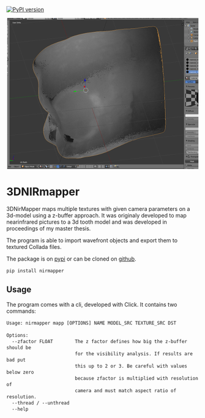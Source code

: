 [![PyPI version](https://badge.fury.io/py/nirmapper.svg)](https://badge.fury.io/py/nirmapper)

<div align="center" width="200">

[![preview](https://github.com/fechbmaster/3DNIRmapper/blob/master/nirmapper/resources/images/result.png)](#readme)

</div>

# 3DNIRmapper

3DNirMapper maps multiple textures with given camera parameters on a 3d-model using a z-buffer approach. It was originaly developed to map nearinfrared pictures to a 3d tooth model and was developed in proceedings of my master thesis.

The program is able to import wavefront objects and export them to textured Collada files.

The package is on [pypi](https://pypi.org/project/nirmapper/)
or can be cloned on [github](https://github.com/fechbmaster/3DNIRmapper).

```
pip install nirmapper
```

## Usage

The program comes with a cli, developed with Click. It contains two commands:
```
Usage: nirmapper mapp [OPTIONS] NAME MODEL_SRC TEXTURE_SRC DST

Options:
  --zfactor FLOAT        The z factor defines how big the z-buffer should be
                         for the visibility analysis. If results are bad put
                         this up to 2 or 3. Be careful with values below zero
                         because zfactor is multiplied with resolution of
                         camera and must match aspect ratio of resolution.
  --thread / --unthread
  --help    
```


